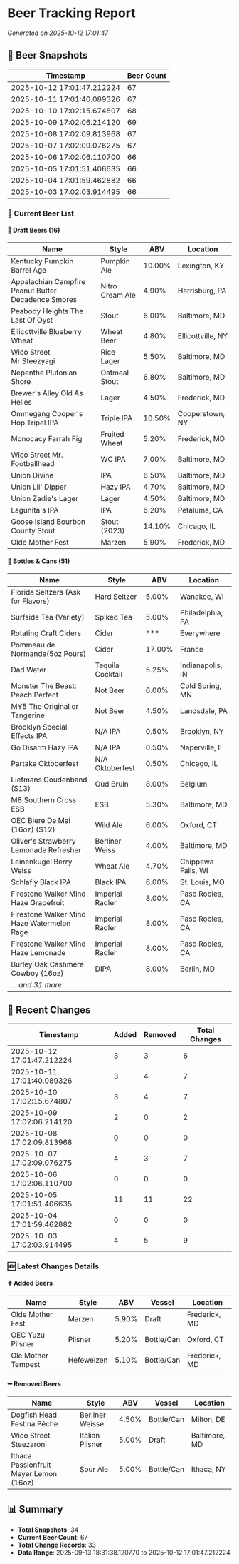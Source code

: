 # Beer Tracking Report
*Generated on 2025-10-12 17:01:47*

## 📸 Beer Snapshots

| Timestamp | Beer Count |
|-----------|------------|
| 2025-10-12 17:01:47.212224 | 67 |
| 2025-10-11 17:01:40.089326 | 67 |
| 2025-10-10 17:02:15.674807 | 68 |
| 2025-10-09 17:02:06.214120 | 69 |
| 2025-10-08 17:02:09.813968 | 67 |
| 2025-10-07 17:02:09.076275 | 67 |
| 2025-10-06 17:02:06.110700 | 66 |
| 2025-10-05 17:01:51.406635 | 66 |
| 2025-10-04 17:01:59.462882 | 66 |
| 2025-10-03 17:02:03.914495 | 66 |

### 🍺 Current Beer List

#### 🍺 Draft Beers (16)

| Name | Style | ABV | Location |
|------|-------|-----|----------|
| Kentucky Pumpkin Barrel Age | Pumpkin Ale | 10.00% | Lexington, KY |
| Appalachian Campfire Peanut Butter Decadence Smores | Nitro Cream Ale | 4.90% | Harrisburg, PA |
| Peabody Heights The Last Of Oyst | Stout | 6.00% | Baltimore, MD |
| Ellicottville Blueberry Wheat | Wheat Beer | 4.80% | Ellicottville, NY |
| Wico Street Mr.Steezyagi | Rice Lager | 5.50% | Baltimore, MD |
| Nepenthe Plutonian Shore | Oatmeal Stout | 6.80% | Baltimore, MD |
| Brewer's Alley Old As Helles | Lager | 4.50% | Frederick, MD |
| Ommegang Cooper's Hop Tripel IPA | Triple IPA | 10.50% | Cooperstown, NY |
| Monocacy Farrah Fig | Fruited Wheat | 5.20% | Frederick, MD |
| Wico Street Mr. Footballhead | WC IPA | 7.00% | Baltimore, MD |
| Union Divine | IPA | 6.50% | Baltimore, MD |
| Union Lil' Dipper | Hazy IPA | 4.70% | Baltimore, MD |
| Union Zadie's Lager | Lager | 4.50% | Baltimore, MD |
| Lagunita's IPA | IPA | 6.20% | Petaluma, CA |
| Goose Island Bourbon County Stout  | Stout (2023) | 14.10% | Chicago, IL |
| Olde Mother Fest | Marzen | 5.90% | Frederick, MD |

#### 🥫 Bottles & Cans (51)

| Name | Style | ABV | Location |
|------|-------|-----|----------|
| Florida Seltzers (Ask for Flavors) | Hard Seltzer | 5.00% | Wanakee, WI |
| Surfside Tea (Variety) | Spiked Tea | 5.00% | Philadelphia, PA |
| Rotating Craft Ciders | Cider | *** | Everywhere |
| Pommeau de Normande(5oz Pours) | Cider | 17.00% | France |
| Dad Water  | Tequila Cocktail | 5.25% | Indianapolis, IN |
| Monster The Beast: Peach Perfect | Not Beer | 6.00% | Cold Spring, MN |
| MY5 The Original or Tangerine  | Not Beer | 4.50% | Landsdale, PA |
| Brooklyn Special Effects IPA | N/A IPA | 0.50% | Brooklyn, NY |
| Go Disarm Hazy IPA | N/A IPA | 0.50% | Naperville, Il |
| Partake Oktoberfest | N/A Oktoberfest | 0.50% | Chicago, IL |
| Liefmans Goudenband ($13) | Oud Bruin | 8.00% | Belgium |
| M8 Southern Cross ESB | ESB | 5.30% | Baltimore, MD |
| OEC Biere De Mai (16oz) ($12) | Wild Ale | 6.00% | Oxford, CT |
| Oliver's Strawberry Lemonade Refresher | Berliner Weiss | 4.00% | Baltimore, MD |
| Leinenkugel Berry Weiss | Wheat Ale | 4.70% | Chippewa Falls, WI |
| Schlafly Black IPA | Black IPA | 6.00% | St. Louis, MO |
| Firestone Walker Mind Haze Grapefruit | Imperial Radler | 8.00% | Paso Robles, CA |
| Firestone Walker Mind Haze Watermelon Rage | Imperial Radler | 8.00% | Paso Robles, CA |
| Firestone Walker Mind Haze Lemonade | Imperial Radler | 8.00% | Paso Robles, CA |
| Burley Oak Cashmere Cowboy (16oz) | DIPA | 8.00% | Berlin, MD |
| *... and 31 more* | | | |


## 🔄 Recent Changes

| Timestamp | Added | Removed | Total Changes |
|-----------|-------|---------|---------------|
| 2025-10-12 17:01:47.212224 | 3 | 3 | 6 |
| 2025-10-11 17:01:40.089326 | 3 | 4 | 7 |
| 2025-10-10 17:02:15.674807 | 3 | 4 | 7 |
| 2025-10-09 17:02:06.214120 | 2 | 0 | 2 |
| 2025-10-08 17:02:09.813968 | 0 | 0 | 0 |
| 2025-10-07 17:02:09.076275 | 4 | 3 | 7 |
| 2025-10-06 17:02:06.110700 | 0 | 0 | 0 |
| 2025-10-05 17:01:51.406635 | 11 | 11 | 22 |
| 2025-10-04 17:01:59.462882 | 0 | 0 | 0 |
| 2025-10-03 17:02:03.914495 | 4 | 5 | 9 |

### 🆕 Latest Changes Details

#### ➕ Added Beers

| Name | Style | ABV | Vessel | Location |
|------|-------|-----|--------|----------|
| Olde Mother Fest | Marzen | 5.90% | Draft | Frederick, MD |
| OEC Yuzu Pilsner | Pilsner | 5.20% | Bottle/Can | Oxford, CT |
| Ole Mother Tempest | Hefeweizen | 5.10% | Bottle/Can | Frederick, MD |

#### ➖ Removed Beers

| Name | Style | ABV | Vessel | Location |
|------|-------|-----|--------|----------|
| Dogfish Head Festina Pêche | Berliner Weisse | 4.50% | Bottle/Can | Milton, DE |
| Wico Street Steezaroni | Italian Pilsner | 5.00% | Draft | Baltimore, MD |
| Ithaca Passionfruit Meyer Lemon (16oz) | Sour Ale | 5.00% | Bottle/Can | Ithaca, NY |


## 📊 Summary

- **Total Snapshots**: 34
- **Current Beer Count**: 67
- **Total Change Records**: 33
- **Data Range**: 2025-09-13 18:31:38.120770 to 2025-10-12 17:01:47.212224
